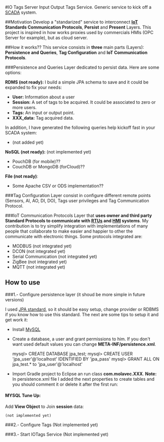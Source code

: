 #IO Tags Server
Input Output Tags Service. Generic service to kick off a [SCADA](https://en.wikipedia.org/wiki/SCADA) system.

##Motivation
Develop a "standarized" service to interconnect **[IoT](https://en.wikipedia.org/wiki/Internet_of_Things) Standards Communication Protocols**, **Persist** and **Present** Layers. This project is inspired in how works proxies used by commercials HMIs (OPC Server for example), but as cloud server.

##How it works??
This service consists in **three** main parts (Layers): **Persistence and Queries**, **Tag Configuration** and **IoT Communication Protocols**.

###Persistence and Queries
Layer dedicated to persist data. Here are some options:

 **RDMS (not ready):**
 I build a simple JPA schema to save and it could be expanded to fix your needs:
 + **User:** Information about a user
 + **Session:** A set of tags to be acquired. It could be associated to zero or more users.
 + **Tags:** An input or output point.
 + **XXX_data:** Tag acquired data.

 In addition, I have generated the following queries help kickoff fast in your SCADA system:
  + (not added yet)

**NoSQL (not ready):**
(not implemented yet)
 + PouchDB (for mobile)??
 + CouchDB or MongoDB (forCloud)??

**File (not ready)**:
 + Some Apache CSV or ODS implementation??

###Tag Configuration
Layer consist in configure different remote points (Sensors, AI, AO, DI, DO), Tags user privileges and Tag Communication Protocol.

###IoT Communication Protocols
Layer that **uses owner and third party Standard Protocols to communicate with [RTUs](https://en.wikipedia.org/wiki/Remote_Terminal_Unit) and [HMI](https://en.wikipedia.org/wiki/Human%E2%80%93machine_interface) systems**. My contribution is to try simplify integration with implementations of many people that collaborate to make easier and happier to other the communicate with electronic things. Some protocols integrated are:

 + MODBUS (not integrated yet)
 + DCON (not integrated yet)
 + Serial Communication (not integrated yet)
 + ZigBee (not integrated yet)
 + MQTT (not integrated yet)


## How to use
###1.- Configure persistence layer (it shoud be more simple in future versions)

I used [JPA standard](https://en.wikipedia.org/wiki/Java_Persistence_API), so it should be easy setup, change provider or RDBMS if you know how to use this standard.
The next are some tips to setup it and get work it:
 + Install [MySQL](https://www.mysql.com)
 + Create a database, a user and grant permissions to him. If you don't want used default values you can change **META-INF/persistence.xml**.

     mysql> CREATE DATABASE jpa_test;
     mysql> CREATE USER 'jpa_user'@'localhost' IDENTIFIED BY 'jpa_pass'
     mysql> GRANT ALL ON jpa_test.* to 'jpa_user'@'localhost'

 + Import Gradle project to Eclipse an run class **com.molavec.XXX**.
**Note:** In persistence.xml file I added the next properties to create tables and you should comment it or delete it after the first run:
	  <property name="eclipselink.ddl-generation" value="drop-and-create-tables" />
    <property name="eclipselink.ddl-generation.output-mode" value="both" />

#### MYSQL Tune Up:
Add **View Object** to Join **session** data:

    (not implemented yet)

###2.- Configure Tags
(Not implemented yet)

###3.- Start IOTags Service
(Not implemented yet)
